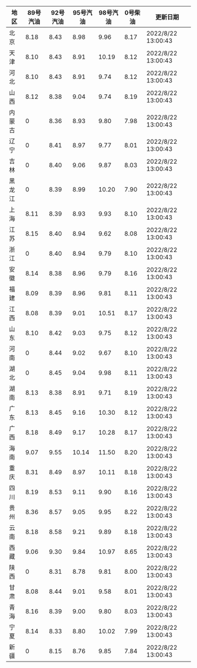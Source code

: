 | 地区 | 89号汽油 | 92号汽油 | 95号汽油 | 98号汽油 | 0号柴油 | 更新日期 |
| --- | --- | --- | --- | --- | --- | --- |
| 北京 | 8.18 | 8.43 | 8.98 | 9.96 | 8.17 | 2022/8/22 13:00:43 |
| 天津 | 8.10 | 8.43 | 8.91 | 10.19 | 8.12 | 2022/8/22 13:00:43 |
| 河北 | 8.10 | 8.43 | 8.91 | 9.74 | 8.12 | 2022/8/22 13:00:43 |
| 山西 | 8.12 | 8.38 | 9.04 | 9.74 | 8.19 | 2022/8/22 13:00:43 |
| 内蒙古 | 0 | 8.36 | 8.93 | 9.80 | 7.98 | 2022/8/22 13:00:43 |
| 辽宁 | 0 | 8.41 | 8.97 | 9.77 | 8.01 | 2022/8/22 13:00:43 |
| 吉林 | 0 | 8.40 | 9.06 | 9.87 | 8.03 | 2022/8/22 13:00:43 |
| 黑龙江 | 0 | 8.39 | 8.99 | 10.20 | 7.90 | 2022/8/22 13:00:43 |
| 上海 | 8.11 | 8.39 | 8.93 | 9.93 | 8.10 | 2022/8/22 13:00:43 |
| 江苏 | 8.15 | 8.40 | 8.94 | 9.62 | 8.08 | 2022/8/22 13:00:43 |
| 浙江 | 0 | 8.40 | 8.94 | 9.79 | 8.10 | 2022/8/22 13:00:43 |
| 安徽 | 8.14 | 8.38 | 8.96 | 9.79 | 8.16 | 2022/8/22 13:00:43 |
| 福建 | 8.09 | 8.39 | 8.96 | 9.81 | 8.11 | 2022/8/22 13:00:43 |
| 江西 | 8.08 | 8.39 | 9.01 | 10.51 | 8.17 | 2022/8/22 13:00:43 |
| 山东 | 8.10 | 8.42 | 9.03 | 9.75 | 8.12 | 2022/8/22 13:00:43 |
| 河南 | 0 | 8.44 | 9.02 | 9.67 | 8.10 | 2022/8/22 13:00:43 |
| 湖北 | 0 | 8.45 | 9.04 | 9.98 | 8.11 | 2022/8/22 13:00:43 |
| 湖南 | 8.13 | 8.38 | 8.91 | 9.71 | 8.19 | 2022/8/22 13:00:43 |
| 广东 | 8.13 | 8.45 | 9.16 | 10.30 | 8.12 | 2022/8/22 13:00:43 |
| 广西 | 8.18 | 8.49 | 9.17 | 10.28 | 8.17 | 2022/8/22 13:00:43 |
| 海南 | 9.07 | 9.55 | 10.14 | 11.50 | 8.20 | 2022/8/22 13:00:43 |
| 重庆 | 8.31 | 8.49 | 8.97 | 10.11 | 8.18 | 2022/8/22 13:00:43 |
| 四川 | 8.19 | 8.53 | 9.11 | 9.90 | 8.16 | 2022/8/22 13:00:43 |
| 贵州 | 8.36 | 8.57 | 9.05 | 9.95 | 8.22 | 2022/8/22 13:00:43 |
| 云南 | 8.18 | 8.58 | 9.21 | 9.89 | 8.18 | 2022/8/22 13:00:43 |
| 西藏 | 9.06 | 9.30 | 9.84 | 10.97 | 8.65 | 2022/8/22 13:00:43 |
| 陕西 | 0 | 8.31 | 8.78 | 9.81 | 8.00 | 2022/8/22 13:00:43 |
| 甘肃 | 8.08 | 8.44 | 9.01 | 9.58 | 8.01 | 2022/8/22 13:00:43 |
| 青海 | 8.16 | 8.39 | 9.00 | 9.80 | 8.03 | 2022/8/22 13:00:43 |
| 宁夏 | 8.14 | 8.33 | 8.80 | 10.02 | 7.99 | 2022/8/22 13:00:43 |
| 新疆 | 0 | 8.15 | 8.76 | 9.85 | 7.84 | 2022/8/22 13:00:43 |
